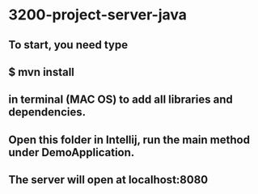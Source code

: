 # 3200-project-server-java
##  To start, you need type 
##  $ mvn install
##  in terminal (MAC OS) to add all libraries and dependencies. 
##  Open this folder in Intellij, run the main method under DemoApplication. 
##  The server will open at localhost:8080 
